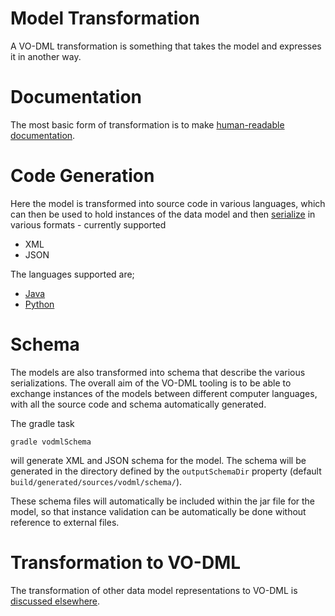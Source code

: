 Model Transformation
====================

A VO-DML transformation is something that takes the model and expresses it in another way.

# Documentation

The most basic form of transformation is to make [human-readable documentation](Documentation.md).

# Code Generation

Here the model is transformed into source code in various languages, which can then be used to hold instances
of the data model and then [serialize](Serialization.md) in various formats - currently supported

* XML
* JSON

The languages supported are;

* [Java](JavaCodeGeneration.md)
* [Python](PythonCodeGeneration.md)

# Schema

The models are also transformed into schema that describe the various serializations. The overall aim of the 
VO-DML tooling is to be able to exchange instances of the models between different computer languages, with 
all the source code and schema automatically generated.

The gradle task

```shell
gradle vodmlSchema
```
will generate XML and JSON schema for the model. The schema will be generated in the directory defined by the `outputSchemaDir` property (default `build/generated/sources/vodml/schema/`).

These schema files will automatically be included within the jar file for the model, so that instance validation can be automatically be done without reference to external files.

# Transformation to VO-DML

The transformation of other data model representations to VO-DML is [discussed elsewhere](modelling/TransformingToVODML.md). 
